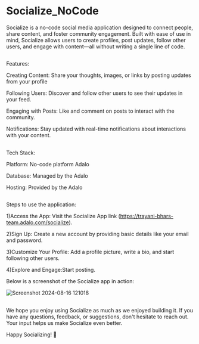 # Socialize_NoCode

Socialize is a no-code social media application designed to connect people, share content, and foster community engagement. Built with ease of use in mind, Socialize allows users to create profiles, post updates, follow other users, and engage with content—all without writing a single line of code.
##
Features:

Creating Content: Share your thoughts, images, or links by posting updates from your profile

Following Users: Discover and follow other users to see their updates in your feed.

Engaging with Posts: Like and comment on posts to interact with the community.

Notifications: Stay updated with real-time notifications about interactions with your content.

##
Tech Stack:

Platform: No-code platform Adalo

Database: Managed by the Adalo

Hosting: Provided by the Adalo
##
Steps to use the application:

1)Access the App: Visit the Socialize App link (https://trayani-bhars-team.adalo.com/socialize).

2)Sign Up: Create a new account by providing basic details like your email and password.

3)Customize Your Profile: Add a profile picture, write a bio, and start following other users.

4)Explore and Engage:Start posting.

Below is a screenshot of the Socialize app in action:

![Screenshot 2024-08-16 121018](https://github.com/user-attachments/assets/3b49d3f5-7b7d-4639-a30c-d2be045278a7)

##
We hope you enjoy using Socialize as much as we enjoyed building it. If you have any questions, feedback, or suggestions, don't hesitate to reach out. Your input helps us make Socialize even better.

Happy Socializing! 🎉
